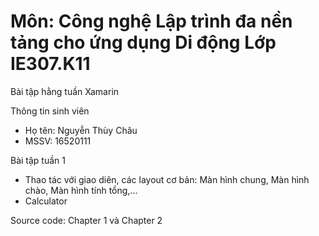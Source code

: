 # Môn: Công nghệ Lập trình đa nền tảng cho ứng dụng Di động Lớp IE307.K11

Bài tập hằng tuần Xamarin

 Thông tin sinh viên

  - Họ tên: Nguyễn Thùy Châu
  - MSSV: 16520111
  
Bài tập tuần 1

  - Thao tác với giao diên, các layout cơ bản: Màn hình chung, Màn hình chào, Màn hình tính tổng,...
  - Calculator
  
Source code:  Chapter 1 và Chapter 2

